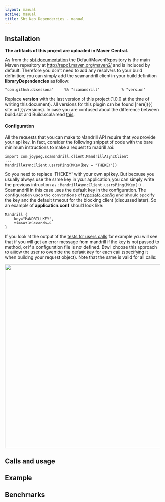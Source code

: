```yaml
---
layout: manual
active: manual
title: Sbt Neo Dependencies - manual
---
```


<h2 id="installation">Installation</h2>

**The artifacts of this project are uploaded in Maven Central.** 

As from the [sbt documentation](http://www.scala-sbt.org/release/docs/Detailed-Topics/Resolvers.html) 
the DefaultMavenRepository is the main Maven repository at http://repo1.maven.org/maven2/ and is included by default. 
Therefore you don't need to add any resolvers to your build definition; you can simply add the scamandrill client 
in your build definition **libraryDependencies** as follow: 

``` "com.github.dzsessona"     %% "scamandrill"          % "version"  ```

Replace **version** with the last version of this project (1.0.0 at the time of writing this document). 
All versions for this plugin can be found [here]({{ site.url }}/versions). In case you are confused about the difference
 between build.sbt and Build.scala read [this](http://www.scala-sbt.org/release/docs/Getting-Started/Full-Def.html).

<h4 id="configuration" style="margin-top: 20px;">Configuration</h4>

All the requests that you can make to Mandrill API require that you provide your api key. In fact, consider the following
snippet of code with the bare minimum instructions to make a request to madrill api:

```
import com.joypeg.scamandrill.client.MandrillAsyncClient
...
MandrillAsyncClient.usersPing(MKey(key = "THEKEY"))
```

So you need to replace 'THEKEY' with your own api key. But because you usually always use the same key in your application,
you can simply write the previous intruction as : ```MandrillAsyncClient.usersPing(MKey())``` . Scamandrill in this case
uses the default key in the configuration. The configuration uses the conventions of [typesafe config](https://github.com/typesafehub/config) and should 
specify the key and the default timeout for the blocking client (discussed later). So an example of **application.conf** should look like:

```
Mandrill {
    key="MANDRILLKEY",
    timoutInSeconds=5
}
```

If you look at the output of the [tests for users calls](https://github.com/dzsessona/scamandrill/blob/master/src/test/scala/com/joypeg/scamandrill/client/UserCallsTest.scala) for example 
you will see that if you will get an error message from mandrill if the key is not passed to method, or if a configuration file is not defined. Btw I choose this 
approach to alllow the user to override the default key for each call (specifying it when building your request object). Note that the same is valid for all calls: 

<img src="{{ site.url }}/assets/img/usertest.png" width="600">


<h2 id="calls">Calls and usage</h2>

<h2 id="example">Example</h2>

<h2 id="banchmarks">Benchmarks</h2>

